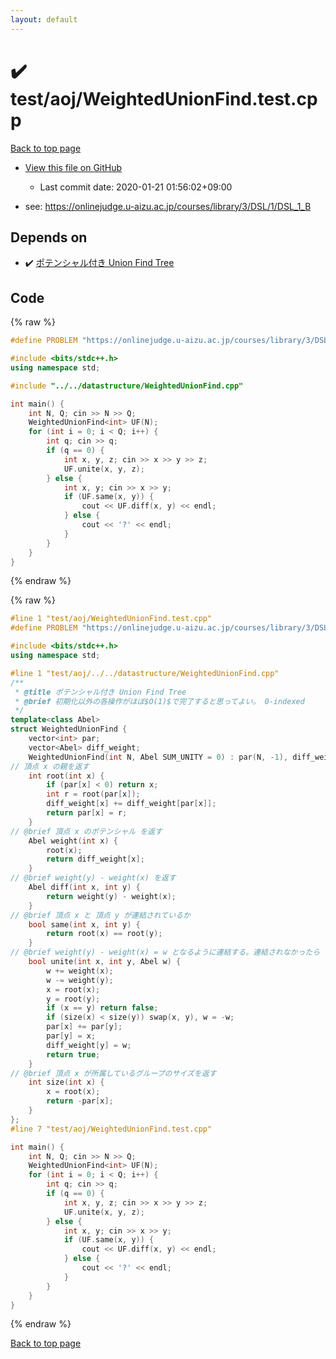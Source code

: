 ```yaml
---
layout: default
---
```


<!-- mathjax config similar to math.stackexchange -->
<script type="text/javascript" async
  src="https://cdnjs.cloudflare.com/ajax/libs/mathjax/2.7.5/MathJax.js?config=TeX-MML-AM_CHTML">
</script>
<script type="text/x-mathjax-config">
  MathJax.Hub.Config({
    TeX: { equationNumbers: { autoNumber: "AMS" }},
    tex2jax: {
      inlineMath: [ ['$','$'] ],
      processEscapes: true
    },
    "HTML-CSS": { matchFontHeight: false },
    displayAlign: "left",
    displayIndent: "2em"
  });
</script>

<script type="text/javascript" src="https://cdnjs.cloudflare.com/ajax/libs/jquery/3.4.1/jquery.min.js"></script>
<script src="https://cdn.jsdelivr.net/npm/jquery-balloon-js@1.1.2/jquery.balloon.min.js" integrity="sha256-ZEYs9VrgAeNuPvs15E39OsyOJaIkXEEt10fzxJ20+2I=" crossorigin="anonymous"></script>
<script type="text/javascript" src="../../../assets/js/copy-button.js"></script>
<link rel="stylesheet" href="../../../assets/css/copy-button.css" />


# :heavy_check_mark: test/aoj/WeightedUnionFind.test.cpp

<a href="../../../index.html">Back to top page</a>

* <a href="{{ site.github.repository_url }}/blob/master/test/aoj/WeightedUnionFind.test.cpp">View this file on GitHub</a>
    - Last commit date: 2020-01-21 01:56:02+09:00


* see: <a href="https://onlinejudge.u-aizu.ac.jp/courses/library/3/DSL/1/DSL_1_B">https://onlinejudge.u-aizu.ac.jp/courses/library/3/DSL/1/DSL_1_B</a>


## Depends on

* :heavy_check_mark: <a href="../../../library/datastructure/WeightedUnionFind.cpp.html">ポテンシャル付き Union Find Tree</a>


## Code

<a id="unbundled"></a>
{% raw %}
```cpp
#define PROBLEM "https://onlinejudge.u-aizu.ac.jp/courses/library/3/DSL/1/DSL_1_B"

#include <bits/stdc++.h>
using namespace std;

#include "../../datastructure/WeightedUnionFind.cpp"

int main() {
	int N, Q; cin >> N >> Q;
	WeightedUnionFind<int> UF(N);
	for (int i = 0; i < Q; i++) {
		int q; cin >> q;
		if (q == 0) {
			int x, y, z; cin >> x >> y >> z;
			UF.unite(x, y, z);
		} else {
			int x, y; cin >> x >> y;
			if (UF.same(x, y)) {
				cout << UF.diff(x, y) << endl;
			} else {
				cout << '?' << endl;
			}
		}
	}
}
```
{% endraw %}

<a id="bundled"></a>
{% raw %}
```cpp
#line 1 "test/aoj/WeightedUnionFind.test.cpp"
#define PROBLEM "https://onlinejudge.u-aizu.ac.jp/courses/library/3/DSL/1/DSL_1_B"

#include <bits/stdc++.h>
using namespace std;

#line 1 "test/aoj/../../datastructure/WeightedUnionFind.cpp"
/** 
 * @title ポテンシャル付き Union Find Tree
 * @brief 初期化以外の各操作がほぼ$O(1)$で完了すると思ってよい。 0-indexed
 */
template<class Abel>
struct WeightedUnionFind {
	vector<int> par;
	vector<Abel> diff_weight;
	WeightedUnionFind(int N, Abel SUM_UNITY = 0) : par(N, -1), diff_weight(N, SUM_UNITY) {}
// 頂点 x の親を返す
	int root(int x) {
		if (par[x] < 0) return x;
		int r = root(par[x]);
		diff_weight[x] += diff_weight[par[x]];
		return par[x] = r;
	}
// @brief 頂点 x のポテンシャル を返す
	Abel weight(int x) {
		root(x);
		return diff_weight[x];
	}
// @brief weight(y) - weight(x) を返す
	Abel diff(int x, int y) {
		return weight(y) - weight(x);
	}
// @brief 頂点 x と 頂点 y が連結されているか
	bool same(int x, int y) {
		return root(x) == root(y);
	}
// @brief weight(y) - weight(x) = w となるように連結する。連結されなかったら false
	bool unite(int x, int y, Abel w) {
		w += weight(x);
		w -= weight(y);
		x = root(x);
		y = root(y);
		if (x == y) return false;
		if (size(x) < size(y)) swap(x, y), w = -w;
		par[x] += par[y];
		par[y] = x;
		diff_weight[y] = w;
		return true;
	}
// @brief 頂点 x が所属しているグループのサイズを返す
	int size(int x) {
		x = root(x);
		return -par[x];
	}
};
#line 7 "test/aoj/WeightedUnionFind.test.cpp"

int main() {
	int N, Q; cin >> N >> Q;
	WeightedUnionFind<int> UF(N);
	for (int i = 0; i < Q; i++) {
		int q; cin >> q;
		if (q == 0) {
			int x, y, z; cin >> x >> y >> z;
			UF.unite(x, y, z);
		} else {
			int x, y; cin >> x >> y;
			if (UF.same(x, y)) {
				cout << UF.diff(x, y) << endl;
			} else {
				cout << '?' << endl;
			}
		}
	}
}
```
{% endraw %}

<a href="../../../index.html">Back to top page</a>

